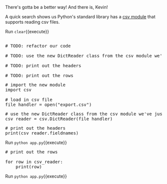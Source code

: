 There's gotta be a better way! And there is, Kevin!

A quick search shows us Python's standard library has a [csv module](https://docs.python.org/2/library/csv.html) that supports reading csv files.

Run `clear`{{execute}}
<pre class="file" data-filename="app.py" data-target="replace">

# TODO: refactor our code

# TODO: use the new DictReader class from the csv module we've just read about

# TODO: print out the headers

# TODO: print out the rows
</pre>

<pre class="file" data-filename="app.py" data-target="insert" data-marker="# TODO: refactor our code">
# import the new module
import csv

# load in csv file
file_handler = open("export.csv")
</pre>

<pre class="file" data-filename="app.py" data-target="insert" data-marker="# TODO: use the new DictReader class from the csv module we've just read about">
# use the new DictReader class from the csv module we've just read about
csv_reader = csv.DictReader(file_handler)
</pre>

<pre class="file" data-filename="app.py" data-target="insert" data-marker="# TODO: print out the headers">
# print out the headers
print(csv_reader.fieldnames)
</pre>

Run `python app.py`{{execute}}

<pre class="file" data-filename="app.py" data-target="insert" data-marker="# TODO: print out the rows">
# print out the rows

for row in csv_reader:
    print(row)
</pre>

Run `python app.py`{{execute}}
